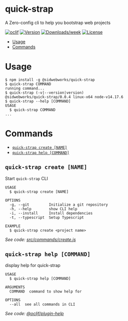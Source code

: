 quick-strap
===========

A Zero-config cli to help you bootstrap web projects

[![oclif](https://img.shields.io/badge/cli-oclif-brightgreen.svg)](https://oclif.io)
[![Version](https://img.shields.io/npm/v/quick-strap.svg)](https://npmjs.org/package/quick-strap)
[![Downloads/week](https://img.shields.io/npm/dw/quick-strap.svg)](https://npmjs.org/package/quick-strap)
[![License](https://img.shields.io/npm/l/quick-strap.svg)](https://github.com/Documents/quick-strap/blob/master/package.json)

<!-- toc -->
* [Usage](#usage)
* [Commands](#commands)
<!-- tocstop -->
# Usage
<!-- usage -->
```sh-session
$ npm install -g @sidwebworks/quick-strap
$ quick-strap COMMAND
running command...
$ quick-strap (-v|--version|version)
@sidwebworks/quick-strap/0.0.4 linux-x64 node-v14.17.6
$ quick-strap --help [COMMAND]
USAGE
  $ quick-strap COMMAND
...
```
<!-- usagestop -->
# Commands
<!-- commands -->
* [`quick-strap create [NAME]`](#quick-strap-create-name)
* [`quick-strap help [COMMAND]`](#quick-strap-help-command)

## `quick-strap create [NAME]`

Start `quick-strap` CLI

```
USAGE
  $ quick-strap create [NAME]

OPTIONS
  -g, --git         Initialize a git repository
  -h, --help        show CLI help
  -i, --install     Install dependencies
  -t, --typescript  Setup Typescript

EXAMPLE
  $ quick-strap create <project name>
```

_See code: [src/commands/create.js](https://github.com/Documents/quick-strap/blob/v0.0.4/src/commands/create.js)_

## `quick-strap help [COMMAND]`

display help for quick-strap

```
USAGE
  $ quick-strap help [COMMAND]

ARGUMENTS
  COMMAND  command to show help for

OPTIONS
  --all  see all commands in CLI
```

_See code: [@oclif/plugin-help](https://github.com/oclif/plugin-help/blob/v3.2.3/src/commands/help.ts)_
<!-- commandsstop -->
